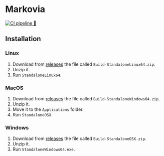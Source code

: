 # Markovia

[![CI pipeline 🤖](https://github.com/markoviateam/markovia/actions/workflows/main.yml/badge.svg)](https://github.com/markoviateam/markovia/actions/workflows/main.yml)

## Installation

### Linux

1. Download from [releases](https://github.com/markoviateam/markovia/releases) the file called `Build-StandaloneLinux64.zip`.
2. Unzip it.
3. Run `StandaloneLinux64`.

### MacOS

1. Download from [releases](https://github.com/markoviateam/markovia/releases) the file called `Build-StandaloneWindows64.zip`.
2. Unzip it.
3. Move it to the `Applications` folder.
4. Run `StandaloneOSX`.

### Windows

1. Download from [releases](https://github.com/markoviateam/markovia/releases) the file called `Build-StandaloneOSX.zip`.
2. Unzip it.
3. Run `StandaloneWindows64.exe`.
